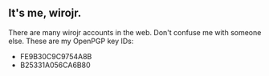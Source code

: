 ## It's me, wirojr.
There are many wirojr accounts in the web. Don't confuse me with someone else.
These are my OpenPGP key IDs:
* FE9B30C9C9754A8B
* B25331A056CA6B80

